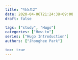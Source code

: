 ```yaml
---
title: "테스트2"
date: 2020-04-06T21:24:38+09:00
draft: false

tags: ["study", "Hugo"]
categories: ["How-to"]
series: ["Hugo Introduction"]
authors: ["Jhonghee Park"]

toc: true
---
```


